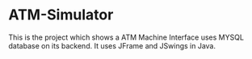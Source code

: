 # ATM-Simulator
This is the project which shows a ATM Machine Interface uses MYSQL database on its backend. It uses JFrame and JSwings in Java.
